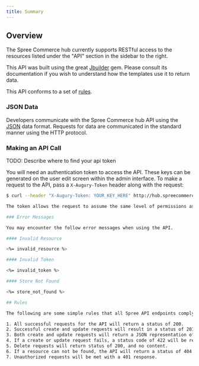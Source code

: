 ```yaml
---
title: Summary
---
```


## Overview

The Spree Commerce hub currently supports RESTful access to the resources listed under the "API"
section in the sidebar to the right.

This API was built using the great [Jbuilder](https://github.com/rails/jbuilder) gem.
Please consult its documentation if you wish to understand how the templates use
it to return data.

This API conforms to a set of [rules](#rules).

### JSON Data

Developers communicate with the Spree Commerce hub API using the [JSON](http://www.json.org) data format. Requests for data are communicated in the standard manner using the HTTP protocol.

### Making an API Call

TODO: Describe where to find your api token

You will need an authentication token to access the API. These keys can be generated on the user edit screen within the admin interface. To make a request to the API, pass a `X-Augury-Token` header along with the request:

```bash
$ curl --header "X-Augury-Token: YOUR_KEY_HERE" http://hub.spreecommerce.com/api/samples.json```

The token allows the request to assume the same level of permissions as the actual user to whom the token belongs.

### Error Messages

You may encounter the follow error messages when using the API.

#### Invalid Resource

<%= invalid_resource %>

#### Invalid Token

<%= invalid_token %>

#### Store Not Found

<%= store_not_found %>

## Rules

The following are some simple rules that all Spree API endpoints comply with.

1. All successful requests for the API will return a status of 200.
2. Successful create and update requests will result in a status of 201 and 200 respectively.
3. Both create and update requests will return a JSON representation of the data upon success.
4. If a create or update request fails, a status code of 422 will be returned, with a hash containing an \"error\" key, and an \"errors\" key. The errors value will contain all ActiveRecord validation errors encountered when saving this record.
5. Delete requests will return status of 200, and no content.
6. If a resource can not be found, the API will return a status of 404.
7. Unauthorized requests will be met with a 401 response.
